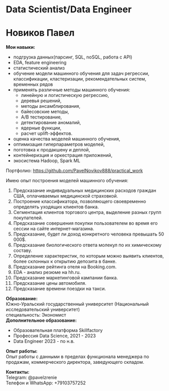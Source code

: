 # Data Scientist/Data Engineer

# Новиков Павел
 
**Мои навыки:**  
- подгрузка данных(парсинг, SQL, noSQL, работа с API)
- EDA, feature engineering
- статистический анализ
- обучение модели машинного обучения для задач регрессии, классификации, кластеризации, рекомендательных систем, временных рядов  
- применять различные методы машинного обучения: 
  - линейную и логистическую регрессию,   
  - деревья решений,    
  - методы ансамблирования,
  - байесовские методы,
  - A/B тестирование,
  - детектирование аномалий,
  - ядерные функции,
  - расчет uplift-эффектов.
- оценка качества моделей машинного обучения,
- оптимизация гиперпараметров моделей,
- поготовка к продакшену и деплой,
- контейнеризция и оркестрация приложений,
- экосистема Hadoop, Spark ML

Портфолио: https://github.com/PavelNovikov888/practical_work  

Имею опыт построения моделей машинного обучения:  
1) Предсказание индивидуальных медицинских расходов граждан США, оплачиваемых медицинской страховкой.  
2) Построение классификатора, позволяющего своевременно определять уходящих клиентов банка.  
3) Сегментация клиентов торгового центра, выделение разных групп покупателей.  
4) Предсказание совершения покупки пользователем во время его сессии на сайте интернет-магазина.  
5) Предсказание, будет ли доход конкретного человека превышать 50 000$.  
6) Предсказание биологического ответа молекул по их химическому составу.  
7) Определение характеристик, по которым можно выявить клиентов, более склонных к открытию депозита в банке.  
8) Предсказание рейтинга отеля на Booking.com.  
9) EDA - анализ резюме на hh.ru.  
10) Предсказание маркетинговой кампании банка.  
11) Предсказание цены автомобиля.  
12) Предсказание времени поездки на такси.     

**Образование:**  
Южно-Уральский государственный университет (Национальный исследовательский университет)  
специальность: Экономист  
**Дополнительное образование:**
- Образовательная платформа Skillfactory
 - Профессия Data Science, 2021 - 2023
 - Data Engineer 2023 - по н.в.

**Опыт работы:**  
Опыт работы с данными в пределах функционала менеджера по продажам, коммерческого директора, заведующего складом.

**Контакты:**    
Telegram: @pavelzrenie  
Телефон и WhatsApp: +79103757252
